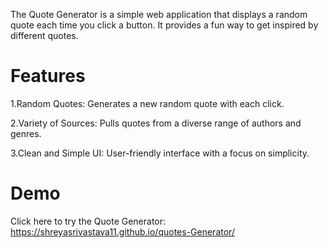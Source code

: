 The Quote Generator is a simple web application that displays a random quote each time you click a button. It provides a fun way to get inspired by different quotes.

# Features

1.Random Quotes: Generates a new random quote with each click.

2.Variety of Sources: Pulls quotes from a diverse range of authors and genres.

3.Clean and Simple UI: User-friendly interface with a focus on simplicity.

# Demo

Click here to try the Quote Generator: https://shreyasrivastava11.github.io/quotes-Generator/
